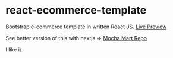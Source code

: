 # react-ecommerce-template
Bootstrap e-commerce template in  written React JS. [Live Preview](http://phyohtetarkar.github.io/react-ecommerce-template/)

See better version of this with nextjs => [Mocha Mart Repo](https://github.com/phyohtetarkar/mocha-mart)





I like it.
